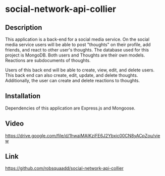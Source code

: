 # social-network-api-collier

## Description

This application is a back-end for a social media service. On the social media service users will be able to post "thoughts" on their profile, add friends, and react to other user's thoughts. The database used for this project is MongoDB. Both users and Thoughts are their own models. Reactions are subdocuments of thoughts.

Users of this back end will be able to create, view, edit, and delete users. This back end can also create, edit, update, and delete thoughts. Additionally, the user can create and delete reactions to thoughts.

## Installation

Dependencies of this application are Express.js and Mongoose.

## Video

https://drive.google.com/file/d/1hwaiMAIKziFE6J2Ybxic00CN8yACpZou/view

## Link

https://github.com/robsquaadd/social-network-api-collier